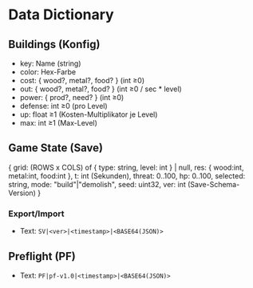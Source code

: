 # Data Dictionary

## Buildings (Konfig)
- key: Name (string)
- color: Hex-Farbe
- cost: { wood?, metal?, food? } (int ≥0)
- out:  { wood?, metal?, food? } (int ≥0 / sec * level)
- power: { prod?, need? } (int ≥0)
- defense: int ≥0 (pro Level)
- up: float ≥1 (Kosten-Multiplikator je Level)
- max: int ≥1 (Max-Level)

## Game State (Save)
{
  grid: (ROWS x COLS) of { type: string, level: int } | null,
  res:  { wood:int, metal:int, food:int },
  t: int (Sekunden),
  threat: 0..100,
  hp: 0..100,
  selected: string,
  mode: "build"|"demolish",
  seed: uint32,
  ver: int (Save-Schema-Version)
}

### Export/Import
- Text: `SV|<ver>|<timestamp>|<BASE64(JSON)>`

## Preflight (PF)
- Text: `PF|pf-v1.0|<timestamp>|<BASE64(JSON)>`
